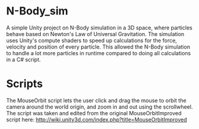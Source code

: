 # N-Body_sim
A simple Unity project on N-Body simulation in a 3D space, where particles behave based on Newton's Law of Universal Gravitation.
The simulation uses Unity's compute shaders to speed up calculations for the force, velocity and position of every particle. This allowed the N-Body simulation to handle a lot more particles in runtime compared to doing all calculations in a C# script.

# Scripts
The MouseOrbit script lets the user click and drag the mouse to orbit the camera around the world origin, and zoom in and out using the scrollwheel. The script was taken and edited from the original MouseOrbitImproved script here: http://wiki.unity3d.com/index.php?title=MouseOrbitImproved
